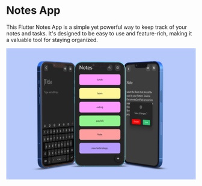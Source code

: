 # Notes App
This Flutter Notes App is a simple yet powerful way to keep track of your notes and tasks. It's designed to be easy to use and feature-rich, making it a valuable tool for staying organized.

![App UI](NotesAppUi.png)
 
